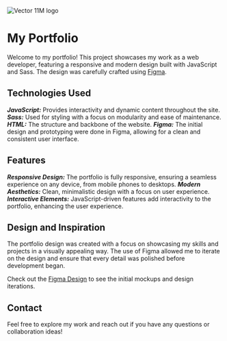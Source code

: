 ![Vector 11M logo](https://github.com/Martenelias/Small-projects/assets/124877606/b4005eff-cfa4-4bae-b81a-2d6f8f390906) 

# My Portfolio 
Welcome to my portfolio! This project showcases my work as a web developer, featuring a responsive and modern design built with JavaScript and Sass. The design was carefully crafted using [Figma](https://www.figma.com/design/U61EAO7YAyEoVR1pXEde3d/Untitled?node-id=0-1&t=WkuNWTgE1zZbqGPs-1).  

## Technologies Used 
***JavaScript:*** Provides interactivity and dynamic content throughout the site. 
***Sass:*** Used for styling with a focus on modularity and ease of maintenance. 
***HTML:*** The structure and backbone of the website. 
***Figma:*** The initial design and prototyping were done in Figma, allowing for a clean and consistent user interface. 
 
## Features 
***Responsive Design:*** The portfolio is fully responsive, ensuring a seamless experience on any device, from mobile phones to desktops. 
***Modern Aesthetics:*** Clean, minimalistic design with a focus on user experience. 
***Interactive Elements:*** JavaScript-driven features add interactivity to the portfolio, enhancing the user experience. 

## Design and Inspiration 
The portfolio design was created with a focus on showcasing my skills and projects in a visually appealing way. The use of Figma allowed me to iterate on the design and ensure that every detail was polished before development began. 

Check out the [Figma Design](https://www.figma.com/design/U61EAO7YAyEoVR1pXEde3d/Untitled?node-id=0-1&t=WkuNWTgE1zZbqGPs-1) to see the initial mockups and design iterations. 

## Contact 
Feel free to explore my work and reach out if you have any questions or collaboration ideas! 
